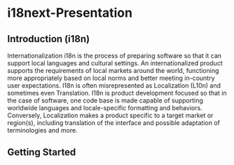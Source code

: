 # i18next-Presentation

## Introduction (i18n)
Internationalization i18n is the process of preparing software so that it can support local languages and cultural settings. An internationalized product supports the requirements of local markets around the world, functioning more appropriately based on local norms and better meeting in-country user expectations.
I18n is often misrepresented as Localization (L10n) and sometimes even Translation. I18n is product development focused so that in the case of software, one code base is made capable of supporting worldwide languages and locale-specific formatting and behaviors. Conversely, Localization makes a product specific to a target market or region(s), including translation of the interface and possible adaptation of terminologies and more.

## Getting Started
